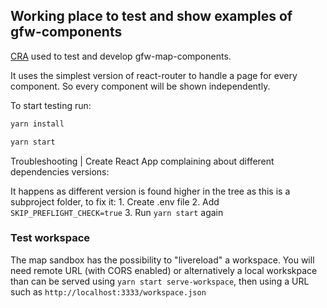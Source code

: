 ## Working place to test and show examples of gfw-components

[CRA](https://github.com/facebook/create-react-app) used to test and develop gfw-map-components.

It uses the simplest version of react-router to handle a page for every component. So every component will be shown independently.

To start testing run:

```bash
yarn install
```

```bash
yarn start
```

Troubleshooting
| Create React App complaining about different dependencies versions:

It happens as different version is found higher in the tree as this is a subproject folder, to fix it:
    1. Create .env file
    2. Add `SKIP_PREFLIGHT_CHECK=true`
    3. Run `yarn start` again

### Test workspace

The map sandbox has the possibility to "livereload" a workspace. You will need remote URL (with CORS enabled) or alternatively a local workskpace than can be served using `yarn start serve-workspace`, then using a URL such as `http://localhost:3333/workspace.json`